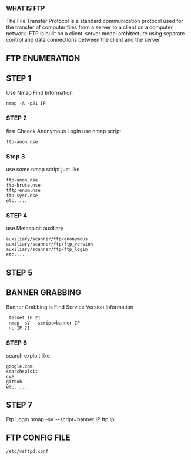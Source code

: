  ### WHAT IS FTP 

The File Transfer Protocol is a standard communication protocol used for the transfer of computer files from a server to a client on a computer network. FTP is built on a client–server model architecture using separate control and data connections between the client and the server.
  

 ## FTP ENUMERATION
  
 ## STEP 1
  Use Nmap Find Information
  
    nmap -A -p21 IP
   
 ### STEP 2
 
 first Cheack Anonymous Login use nmap script 
   
    ftp-anon.nse
    
 ### Step 3
 use some nmap script just like 
 
    ftp-anon.nse
    ftp-brute.nse
    tftp-enum.nse
    ftp-syst.nse
    etc.....    
     
  ### STEP 4
  use Metasploit auxiliary  
  
    auxiliary/scanner/ftp/anonymous
    auxiliary/scanner/ftp/ftp_version
    auxiliary/scanner/ftp/ftp_login
    etc....
    
  ## STEP 5
  ## BANNER GRABBING
   Banner Grabbing is Find Service Version Information
   
     telnet IP 21
     nmap -sV --script=banner IP
     nc IP 21
    
  ### STEP 6
  search exploit like
  
    google.com
    searchsploit
    cve
    github
    etc.....
    
  ## STEP 7
   Ftp Login
   nmap -sV --script=banner IP
    ftp Ip
   
 ## FTP CONFIG FILE 
 
    /etc/vsftpd.conf
   
  
  
  
  
  
  
     
